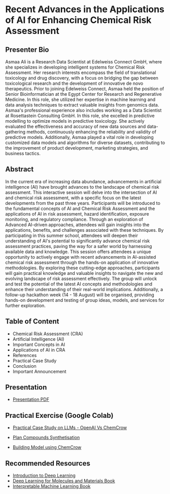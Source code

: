 # Recent Advances in the Applications of AI for Enhancing Chemical Risk Assessment

## Presenter Bio


Asmaa Ali is a Research Data Scientist at Edelweiss Connect GmbH, where she specializes in developing intelligent systems for Chemical Risk Assessment. Her research interests encompass the field of translational toxicology and drug discovery, with a focus on bridging the gap between toxicological research and the development of innovative de novo therapeutics. Prior to joining Edelweiss Connect, Asmaa held the position of Senior Bioinformatician at the Egypt Center for Research and Regenerative Medicine. In this role, she utilized her expertise in machine learning and data analysis techniques to extract valuable insights from genomics data. Asmaa's professional experience also includes working as a Data Scientist at Rosettastein Consulting GmbH. In this role, she excelled in predictive modelling to optimize models in predictive toxicology. She actively evaluated the effectiveness and accuracy of new data sources and data-gathering methods, continuously enhancing the reliability and validity of predictive models. Additionally, Asmaa played a vital role in developing customized data models and algorithms for diverse datasets, contributing to the improvement of product development, marketing strategies, and business tactics.


## Abstract

In the current era of increasing data abundance, advancements in artificial intelligence (AI) have brought advances to the landscape of chemical risk assessment. This interactive session will delve into the intersection of AI and chemical risk assessment, with a specific focus on the latest developments from the past three years. Participants will be introduced to the fundamental concepts of AI and Chemical Risk Assessment and the applications of AI in risk assessment, hazard identification, exposure monitoring, and regulatory compliance. Through an exploration of Advanced AI-driven approaches, attendees will gain insights into the applications, benefits, and challenges associated with these techniques. By participating in this summer school, attendees will deepen their understanding of AI's potential to significantly advance chemical risk assessment practices, paving the way for a safer world by harnessing available data and knowledge. This session offers attendees a unique opportunity to actively engage with recent advancements in AI-assisted chemical risk assessment through the hands-on application of innovative methodologies. By exploring these cutting-edge approaches, participants will gain practical knowledge and valuable insights to navigate the new and evolving landscape of risk assessment effectively. The group will unlock and test the potential of the latest AI concepts and methodologies and enhance their understanding of their real-world implications. Additionally, a follow-up hackathon week (14 - 18 August) will be organised, providing hands-on development and testing of group ideas, models, and services for further exploration.


## Table of Content

- Chemical Risk Assessment (CRA)
- Artificial Intelligence (AI)
- Important Concepts in AI
- Applications of AI in CRA
- References
- Practical Case Study
- Conclusion
- Important Announcement



## Presentation

- [Presentation PDF]()

## Practical Exercise (Google Colab)

- [Practical Case Study on LLMs - OpenAI Vs ChemCrow](https://colab.research.google.com/drive/1HcQ9iKm_71h04MiBG3gs_1br7nCHR7xd?usp=sharing)

- [Plan Compounds Synthetisation](https://github.com/ur-whitelab/chemcrow-runs/blob/main/tasks/01_safinamide.ipynb)
- [Building Model using ChemCrow](https://github.com/ur-whitelab/chemcrow-runs/blob/main/chromaphore-rf-369.ipynb)

## Recommended Resources

- [Introduction to Deep Learning ](https://github.com/dennishnf/intro-to-deep-learning)
- [Deep Learning for Molecules and Materials Book](https://github.com/whitead/dmol-book/blob/main/README.md)
- [Interpretable Machine Learning Book](https://christophm.github.io/interpretable-ml-book/)



